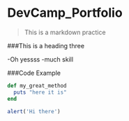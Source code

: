 # DevCamp_Portfolio

>This is a markdown practice

###This is a heading three

-Oh yessss
-much skill

###Code Example

```ruby
def my_great_method
  puts "here it is"
end
```

```javascript
alert('Hi there')
```